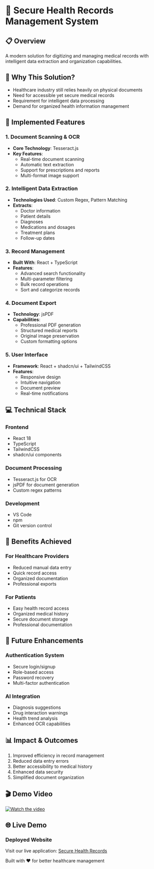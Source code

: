 # 🏥 Secure Health Records Management System

## 📋 Overview
A modern solution for digitizing and managing medical records with intelligent data extraction and organization capabilities.

## 🎯 Why This Solution?
- Healthcare industry still relies heavily on physical documents
- Need for accessible yet secure medical records
- Requirement for intelligent data processing
- Demand for organized health information management

## 📑 Implemented Features

### 1. Document Scanning & OCR
- **Core Technology**: Tesseract.js
- **Key Features**:
  - Real-time document scanning
  - Automatic text extraction
  - Support for prescriptions and reports
  - Multi-format image support

### 2. Intelligent Data Extraction
- **Technologies Used**: Custom Regex, Pattern Matching
- **Extracts**:
  - Doctor information
  - Patient details
  - Diagnoses
  - Medications and dosages
  - Treatment plans
  - Follow-up dates

### 3. Record Management
- **Built With**: React + TypeScript
- **Features**:
  - Advanced search functionality
  - Multi-parameter filtering
  - Bulk record operations
  - Sort and categorize records

### 4. Document Export
- **Technology**: jsPDF
- **Capabilities**:
  - Professional PDF generation
  - Structured medical reports
  - Original image preservation
  - Custom formatting options

### 5. User Interface
- **Framework**: React + shadcn/ui + TailwindCSS
- **Features**:
  - Responsive design
  - Intuitive navigation
  - Document preview
  - Real-time notifications

## 💻 Technical Stack

### Frontend
- React 18
- TypeScript
- TailwindCSS
- shadcn/ui components

### Document Processing
- Tesseract.js for OCR
- jsPDF for document generation
- Custom regex patterns

### Development
- VS Code
- npm
- Git version control

## 🎁 Benefits Achieved

### For Healthcare Providers
- Reduced manual data entry
- Quick record access
- Organized documentation
- Professional exports

### For Patients
- Easy health record access
- Organized medical history
- Secure document storage
- Professional documentation

## 🚀 Future Enhancements

### Authentication System
- Secure login/signup
- Role-based access
- Password recovery
- Multi-factor authentication

### AI Integration
- Diagnosis suggestions
- Drug interaction warnings
- Health trend analysis
- Enhanced OCR capabilities

## 📊 Impact & Outcomes
1. Improved efficiency in record management
2. Reduced data entry errors
3. Better accessibility to medical history
4. Enhanced data security
5. Simplified document organization

## 🎬 Demo Video  
[![Watch the video](https://via.placeholder.com/800x400?text=Click+to+Watch)](https://github.com/user-attachments/assets/a4ed0db0-627b-4667-9dcd-3dd1d76d8065)

## 🌐 Live Demo

### Deployed Website
Visit our live application: [Secure Health Records](https://healthcare-alpha-blush.vercel.app/records)

Built with ❤️ for better healthcare management
